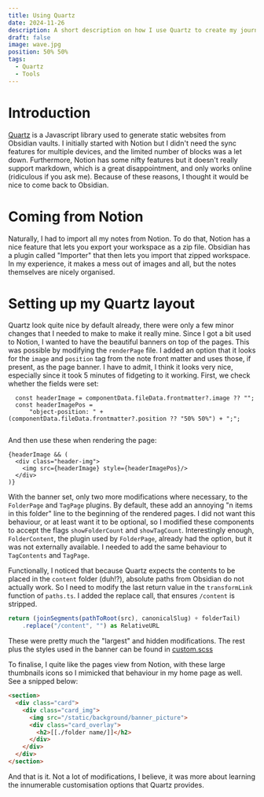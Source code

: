 ```yaml
---
title: Using Quartz
date: 2024-11-26
description: A short description on how I use Quartz to create my journal.
draft: false
image: wave.jpg
position: 50% 50%
tags:
  - Quartz
  - Tools
---
```


# Introduction

[Quartz](https://quartz.jzhao.xyz) is a Javascript library used to generate static websites from Obsidian vaults. I initially started with Notion but I didn't need the sync features for multiple devices, and the limited number of blocks was a let down. Furthermore, Notion has some nifty features but it doesn't really support markdown, which is a great disappointment, and only works online (ridiculous if you ask me). Because of these reasons, I thought it would be nice to come back to Obsidian.

# Coming from Notion

Naturally, I had to import all my notes from Notion. To do that, Notion has a nice feature that lets you export your workspace as a zip file. Obsidian has a plugin called "Importer" that then lets you import that zipped workspace. In my experience, it makes a mess out of images and all, but the notes themselves are nicely organised.

# Setting up my Quartz layout

Quartz look quite nice by default already, there were only a few minor changes that I needed to make to make it really mine. Since I got a bit used to Notion, I wanted to have the beautiful banners on top of the pages. This was possible by modifying the `renderPage` file. I added an option that it looks for the `image` and `position` tag from the note front matter and uses those, if present, as the page banner. I have to admit, I think it looks very nice, especially since it took 5 minutes of fidgeting to it working. First, we check whether the fields were set:

```tsx
  const headerImage = componentData.fileData.frontmatter?.image ?? "";
  const headerImagePos = 
	  "object-position: " + (componentData.fileData.frontmatter?.position ?? "50% 50%") + ";";
  
```

And then use these when rendering the page:

```tsx
{headerImage && (
  <div class="header-img">
    <img src={headerImage} style={headerImagePos}/>
  </div>
)}
```

With the banner set, only two more modifications where necessary, to the `FolderPage` and `TagPage` plugins. By default, these add an annoying "n items in this folder" line to the beginning of the rendered pages. I did not want this behaviour, or at least want it to be optional, so I modified these components to accept the flags `showFolderCount` and `showTagCount`. Interestingly enough, `FolderContent`, the plugin used by `FolderPage`, already had the option, but it was not externally available. I needed to add the same behaviour to `TagContents` and `TagPage`.

Functionally, I noticed that because Quartz expects the contents to be placed in the `content` folder (duh!?), absolute paths from Obsidian do not actually work. So I need to modify the last return value in the `transformLink` function of `paths.ts`. I added the replace call, that ensures `/content` is stripped.

```ts
return (joinSegments(pathToRoot(src), canonicalSlug) + folderTail)
	.replace("/content", "") as RelativeURL
```

These were pretty much the "largest" and hidden modifications. The rest plus the styles used in the banner can be found in [custom.scss](https://gitlab.tue.nl/20175791/phd-journal/-/blob/main/quartz/styles/custom.scss?ref_type=heads)

To finalise, I quite like the pages view from Notion, with these large thumbnails icons so I mimicked that behaviour in my home page as well. See a snipped below:

```html
<section>
  <div class="card">
    <div class="card_img">  
      <img src="/static/background/banner_picture">
      <div class="card_overlay">
        <h2>[[./folder name/]]</h2>
      </div>
    </div>
  </div>
</section>
```

And that is it. Not a lot of modifications, I believe, it was more about learning the innumerable customisation options that Quartz provides. 
